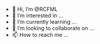 - 👋 Hi, I’m @RCFML
- 👀 I’m interested in ...
- 🌱 I’m currently learning ...
- 💞️ I’m looking to collaborate on ...
- 📫 How to reach me ...

<!---
RCFML/RCFML is a ✨ special ✨ repository because its `README.md` (this file) appears on your GitHub profile.
You can click the Preview link to take a look at your changes.
--->
